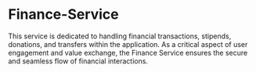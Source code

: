 # Finance-Service
This service is dedicated to handling financial transactions, stipends, donations, and transfers within the application. As a critical aspect of user engagement and value exchange, the Finance Service ensures the secure and seamless flow of financial interactions.
